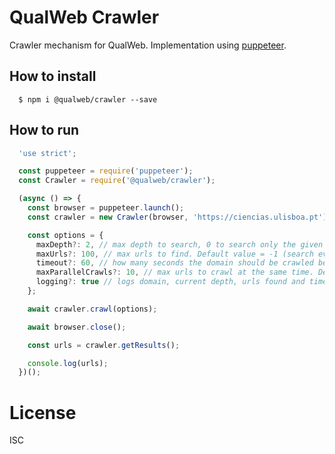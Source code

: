 # QualWeb Crawler

Crawler mechanism for QualWeb. Implementation using [puppeteer](https://github.com/puppeteer/puppeteer).

## How to install

```shell
  $ npm i @qualweb/crawler --save
```

## How to run

```javascript
  'use strict';

  const puppeteer = require('puppeteer');
  const Crawler = require('@qualweb/crawler');

  (async () => {
    const browser = puppeteer.launch();
    const crawler = new Crawler(browser, 'https://ciencias.ulisboa.pt');

    const options = {
      maxDepth?: 2, // max depth to search, 0 to search only the given domain. Default value = -1 (search everything)
      maxUrls?: 100, // max urls to find. Default value = -1 (search everything)
      timeout?: 60, // how many seconds the domain should be crawled before it ends. Default value = -1 (never stops)
      maxParallelCrawls?: 10, // max urls to crawl at the same time. Default value = 5
      logging?: true // logs domain, current depth, urls found and time passed to the terminal
    };

    await crawler.crawl(options);

    await browser.close();

    const urls = crawler.getResults();

    console.log(urls);
  })();
```

# License

ISC